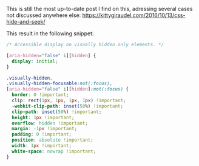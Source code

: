 This is still the most up-to-date post I find on this, adressing several cases not discussed anywhere else: https://kittygiraudel.com/2016/10/13/css-hide-and-seek/

This result in the following snippet:

```css
/* Accessible display on visually hidden only elements. */

[aria-hidden="false" i][hidden] {
  display: initial;
}

.visually-hidden,
.visually-hidden-focusable:not(:focus),
[aria-hidden="false" i][hidden]:not(:focus) {
  border: 0 !important;
  clip: rect(1px, 1px, 1px, 1px) !important;
  -webkit-clip-path: inset(50%) !important;
  clip-path: inset(50%) !important;
  height: 1px !important;
  overflow: hidden !important;
  margin: -1px !important;
  padding: 0 !important;
  position: absolute !important;
  width: 1px !important;
  white-space: nowrap !important;
}
```
